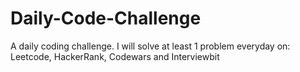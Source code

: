 # Daily-Code-Challenge
A daily coding challenge. I will solve at least 1 problem everyday on: Leetcode, HackerRank, Codewars and Interviewbit
